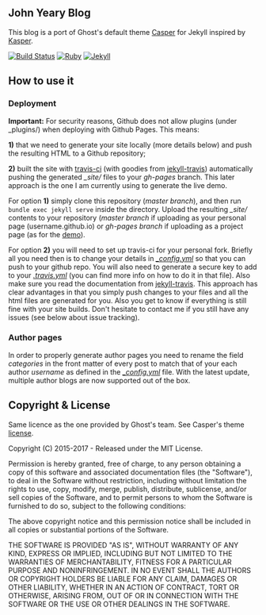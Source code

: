 ## John Yeary Blog

This blog is a port of Ghost's default theme [Casper](https://github.com/tryghost/casper) for Jekyll inspired by [Kasper](https://github.com/rosario/kasper).

[![Build Status](https://travis-ci.org/jekyller/jasper.svg?branch=master)](https://travis-ci.org/jekyller/jasper)
[![Ruby](https://img.shields.io/badge/ruby-2.5.2-blue.svg?style=flat)](http://travis-ci.org/jekyller/jasper)
[![Jekyll](https://img.shields.io/badge/jekyll-3.6.2-blue.svg?style=flat)](http://travis-ci.org/jekyller/jasper)


## How to use it

### Deployment

**Important:**  For security reasons, Github does not allow plugins (under _plugins/) when deploying with Github Pages. This means:

**1)** that we need to generate your site locally (more details below) and push the resulting HTML to a Github repository;

**2)** built the site with [travis-ci](https://travis-ci.org/) (with goodies from [jekyll-travis](https://github.com/mfenner/jekyll-travis)) automatically pushing the generated *_site/* files to your *gh-pages* branch.
 This later approach is the one I am currently using to generate the live demo.

For option **1)** simply clone this repository (*master branch*), and then run `bundle exec jekyll serve` inside the directory. Upload the resulting *_site/* contents to your repository (*master branch* if uploading as your personal page (username.github.io) or *gh-pages branch* if uploading as a project page (as for the [demo](https://github.com/jekyller/jasper/tree/gh-pages)).

For option **2)** you will need to set up travis-ci for your personal fork. Briefly all you need then is to change your details in *[\_config.yml](_config.yml)* so that you can push to your github repo. You will also need to generate a secure key to add to your *[.travis.yml](.travis.yml)* (you can find more info on how to do it in that file). Also make sure you read the documentation from [jekyll-travis](https://github.com/mfenner/jekyll-travis). This approach has clear advantages in that you simply push changes to your files and all the html files are generated for you. Also you get to know if everything is still fine with your site builds. Don't hesitate to contact me if you still have any issues (see below about issue tracking).

### Author pages

In order to properly generate author pages you need to rename the field *categories* in the front matter of every post to match that of your each author *username* as defined in the *[\_config.yml](_config.yml)* file.
With the latest update, multiple author blogs are now supported out of the box.


## Copyright & License

Same licence as the one provided by Ghost's team. See Casper's theme [license](GHOST.txt).

Copyright (C) 2015-2017 - Released under the MIT License.

Permission is hereby granted, free of charge, to any person obtaining a copy of this software and associated documentation files (the "Software"), to deal in the Software without restriction, including without limitation the rights to use, copy, modify, merge, publish, distribute, sublicense, and/or sell copies of the Software, and to permit persons to whom the Software is furnished to do so, subject to the following conditions:

The above copyright notice and this permission notice shall be included in all copies or substantial portions of the Software.

THE SOFTWARE IS PROVIDED "AS IS", WITHOUT WARRANTY OF ANY KIND, EXPRESS OR IMPLIED, INCLUDING BUT NOT LIMITED TO THE WARRANTIES OF MERCHANTABILITY, FITNESS FOR A PARTICULAR PURPOSE AND
NONINFRINGEMENT. IN NO EVENT SHALL THE AUTHORS OR COPYRIGHT HOLDERS BE LIABLE FOR ANY CLAIM, DAMAGES OR OTHER LIABILITY, WHETHER IN AN ACTION OF CONTRACT, TORT OR OTHERWISE, ARISING FROM, OUT OF OR IN CONNECTION WITH THE SOFTWARE OR THE USE OR OTHER DEALINGS IN THE SOFTWARE.
